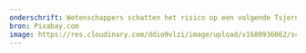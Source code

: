 ```yaml
---
onderschrift: Wetenschappers schatten het risico op een volgende Tsjernobyl zeer hoog in.
bron: Pixabay.com
image: https://res.cloudinary.com/ddio9vlzi/image/upload/v1680936062/sciencegeek/posts/kern-verlaten-gebouw-tsjernobyl.jpg
---
```


